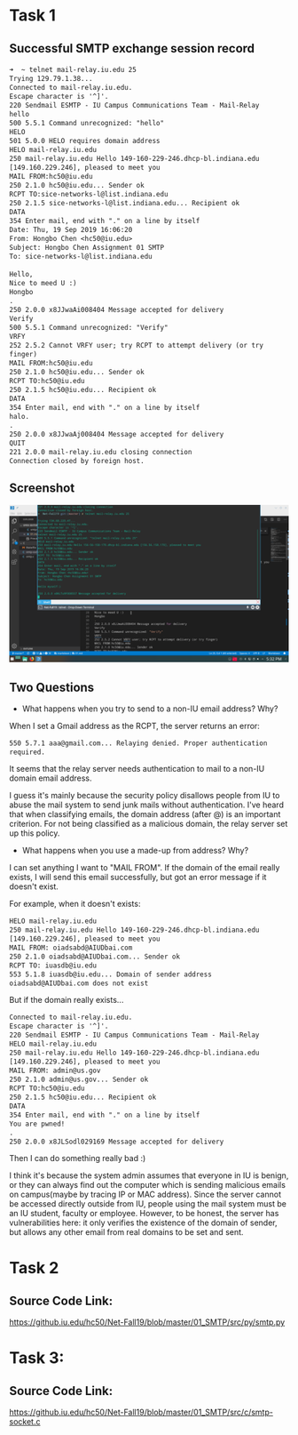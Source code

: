 # Task 1

## Successful SMTP exchange session record
```shell
➜  ~ telnet mail-relay.iu.edu 25
Trying 129.79.1.38...
Connected to mail-relay.iu.edu.
Escape character is '^]'.
220 Sendmail ESMTP - IU Campus Communications Team - Mail-Relay
hello
500 5.5.1 Command unrecognized: "hello"
HELO 
501 5.0.0 HELO requires domain address
HELO mail-relay.iu.edu
250 mail-relay.iu.edu Hello 149-160-229-246.dhcp-bl.indiana.edu [149.160.229.246], pleased to meet you
MAIL FROM:hc50@iu.edu
250 2.1.0 hc50@iu.edu... Sender ok
RCPT TO:sice-networks-l@list.indiana.edu
250 2.1.5 sice-networks-l@list.indiana.edu... Recipient ok
DATA
354 Enter mail, end with "." on a line by itself
Date: Thu, 19 Sep 2019 16:06:20
From: Hongbo Chen <hc50@iu.edu>
Subject: Hongbo Chen Assignment 01 SMTP
To: sice-networks-l@list.indiana.edu
     
Hello,
Nice to meed U :)
Hongbo    
.
250 2.0.0 x8JJwaAi008404 Message accepted for delivery
Verify
500 5.5.1 Command unrecognized: "Verify"
VRFY
252 2.5.2 Cannot VRFY user; try RCPT to attempt delivery (or try finger)
MAIL FROM:hc50@iu.edu
250 2.1.0 hc50@iu.edu... Sender ok
RCPT TO:hc50@iu.edu
250 2.1.5 hc50@iu.edu... Recipient ok
DATA
354 Enter mail, end with "." on a line by itself
halo.
.
250 2.0.0 x8JJwaAj008404 Message accepted for delivery
QUIT
221 2.0.0 mail-relay.iu.edu closing connection
Connection closed by foreign host.
```

## Screenshot

![screenshot](./SMTPscreenshot.png)

## Two Questions

- What happens when you try to send to a non-IU email address? Why?

When I set a Gmail address as the RCPT, the server returns an error:

```shell
550 5.7.1 aaa@gmail.com... Relaying denied. Proper authentication required.
```

It seems that the relay server needs authentication to mail to a non-IU domain email address. 

I guess it's mainly because the security policy disallows people from IU to abuse the mail system to send junk mails without authentication. I've heard that when classifying emails, the domain address (after @) is an important criterion. For not being classified as a malicious domain, the relay server set up this policy.

- What happens when you use a made-up from address? Why?

I can set anything I want to "MAIL FROM". If the domain of the email really exists, I will send this email successfully, but got an error message if it doesn't exist.

For example, when it doesn't exists:
```shell
HELO mail-relay.iu.edu
250 mail-relay.iu.edu Hello 149-160-229-246.dhcp-bl.indiana.edu [149.160.229.246], pleased to meet you
MAIL FROM: oiadsabd@AIUDbai.com
250 2.1.0 oiadsabd@AIUDbai.com... Sender ok
RCPT TO: iuasdb@iu.edu
553 5.1.8 iuasdb@iu.edu... Domain of sender address oiadsabd@AIUDbai.com does not exist
```

But if the domain really exists...
```shell
Connected to mail-relay.iu.edu.
Escape character is '^]'.
220 Sendmail ESMTP - IU Campus Communications Team - Mail-Relay
HELO mail-relay.iu.edu
250 mail-relay.iu.edu Hello 149-160-229-246.dhcp-bl.indiana.edu [149.160.229.246], pleased to meet you
MAIL FROM: admin@us.gov
250 2.1.0 admin@us.gov... Sender ok
RCPT TO:hc50@iu.edu
250 2.1.5 hc50@iu.edu... Recipient ok
DATA
354 Enter mail, end with "." on a line by itself
You are pwned!    
.
250 2.0.0 x8JLSodl029169 Message accepted for delivery
```
Then I can do something really bad :)

I think it's because the system admin assumes that everyone in IU is benign, or they can always find out the computer which is sending malicious emails on campus(maybe by tracing IP or MAC address). Since the server cannot be accessed directly outside from IU, people using the mail system must be an IU student, faculty or employee. However, to be honest, the server has vulnerabilities here: it only verifies the existence of the domain of sender, but allows any other email from real domains to be set and sent.

# Task 2

## Source Code Link:
https://github.iu.edu/hc50/Net-Fall19/blob/master/01_SMTP/src/py/smtp.py

# Task 3:

## Source Code Link:
https://github.iu.edu/hc50/Net-Fall19/blob/master/01_SMTP/src/c/smtp-socket.c